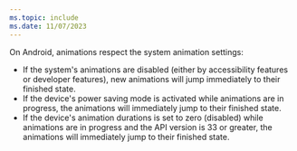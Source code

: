 ```yaml
---
ms.topic: include
ms.date: 11/07/2023
---
```


On Android, animations respect the system animation settings:

- If the system's animations are disabled (either by accessibility features or developer features), new animations will jump immediately to their finished state.
- If the device's power saving mode is activated while animations are in progress, the animations will immediately jump to their finished state.
- If the device's animation durations is set to zero (disabled) while animations are in progress and the API version is 33 or greater, the animations will immediately jump to their finished state.
